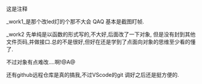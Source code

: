 这是注释

_work1_是那个改led灯的个那不大会 QAQ 基本是截图盯帧.

_work2 先单纯是以函数的形式写的,不大好,后面改了一下对象, 但是没有封到其他文件页码,并做接口.总的不是很好,但好在还是学到了点面向对象的思维至少看的懂了.

不过对象有点难改....啊!@A@

还有github远程仓库是真的搞我,不过VScode的git 调好之后还是挺方便的.
